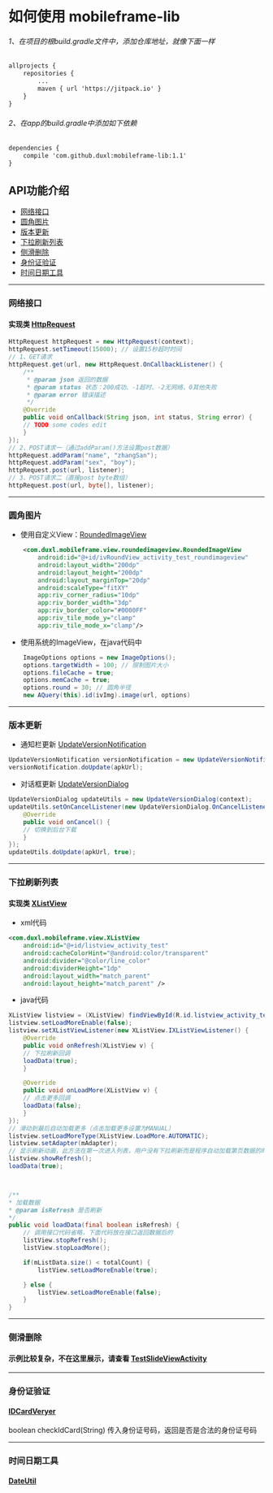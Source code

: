 # 如何使用 mobileframe-lib
###### 1、在项目的根build.gradle文件中，添加仓库地址，就像下面一样
```xml
allprojects {  
	repositories {  
		...  
		maven { url 'https://jitpack.io' }  
	}  
}
```

###### 2、在app的build.gradle中添加如下依赖
```xml
dependencies {  
	compile 'com.github.duxl:mobileframe-lib:1.1'  
}
```

## API功能介绍
* [网络接口](#网络接口)
* [圆角图片](#圆角图片)
* [版本更新](#版本更新)
* [下拉刷新列表](#下拉刷新列表)
* [侧滑删除](#侧滑删除)
* [身份证验证](#身份证验证)
* [时间日期工具](#时间日期工具)

***

### 网络接口
#### 实现类 [HttpRequest](/app/src/main/java/com/duxl/mobileframe/http/HttpRequest.java)
```java
HttpRequest httpRequest = new HttpRequest(context);
httpRequest.setTimeout(15000); // 设置15秒超时时间
// 1、GET请求
httpRequest.get(url, new HttpRequest.OnCallbackListener() {
    /**
     * @param json 返回的数据
     * @param status 状态：200成功、-1超时、-2无网络、0其他失败
     * @param error 错误描述
     */
    @Override
    public void onCallback(String json, int status, String error) {
	// TODO some codes edit
    }
});
// 2、POST请求一（通过addParam()方法设置post数据）
httpRequest.addParam("name", "zhangSan");
httpRequest.addParam("sex", "boy");
httpRequest.post(url, listener);
// 3、POST请求二（直接post byte数组）
httpRequest.post(url, byte[], listener);
```

***

### 圆角图片
* 使用自定义View：[RoundedImageView](/app/src/main/java/com/duxl/mobileframe/view/roundedimageview/RoundedImageView.java)
```xml
	<com.duxl.mobileframe.view.roundedimageview.RoundedImageView
		android:id="@+id/ivRoundView_activity_test_roundimageview"
		android:layout_width="200dp"
		android:layout_height="200dp"
		android:layout_marginTop="20dp"
		android:scaleType="fitXY"
		app:riv_corner_radius="10dp"
		app:riv_border_width="3dp"
		app:riv_border_color="#0000FF"
		app:riv_tile_mode_y="clamp"
		app:riv_tile_mode_x="clamp"/>
```
* 使用系统的ImageView，在java代码中
```java
	ImageOptions options = new ImageOptions();
	options.targetWidth = 100; // 限制图片大小
	options.fileCache = true;
	options.memCache = true;
	options.round = 30; // 圆角半径
	new AQuery(this).id(ivImg).image(url, options)
```
	
***

### 版本更新
* 通知栏更新 [UpdateVersionNotification](/app/src/main/java/com/duxl/mobileframe/util/UpdateVersionNotification.java)
```java
UpdateVersionNotification versionNotification = new UpdateVersionNotification(context, notifyIcon);
versionNotification.doUpdate(apkUrl);
```
* 对话框更新 [UpdateVersionDialog](/app/src/main/java/com/duxl/mobileframe/util/UpdateVersionDialog.java)
```java
UpdateVersionDialog updateUtils = new UpdateVersionDialog(context);
updateUtils.setOnCancelListener(new UpdateVersionDialog.OnCancelListener() {
    @Override
    public void onCancel() {
	// 切换到后台下载
    }
});
updateUtils.doUpdate(apkUrl, true);
```

***

### 下拉刷新列表
#### 实现类 [XListView](/app/src/main/java/com/duxl/mobileframe/view/XListView.java)
* xml代码
```xml
<com.duxl.mobileframe.view.XListView
	android:id="@+id/listview_activity_test"
	android:cacheColorHint="@android:color/transparent"
	android:divider="@color/line_color"
	android:dividerHeight="1dp"
	android:layout_width="match_parent"
	android:layout_height="match_parent" />
```
* java代码
```java
XListView listview = (XListView) findViewById(R.id.listview_activity_test);
listview.setLoadMoreEnable(false);
listview.setXListViewListener(new XListView.IXListViewListener() {
    @Override
    public void onRefresh(XListView v) {
	// 下拉刷新回调
	loadData(true);
    }

    @Override
    public void onLoadMore(XListView v) {
	// 点击更多回调
	loadData(false);
    }
});
// 滑动到最后自动加载更多（点击加载更多设置为MANUAL）
listview.setLoadMoreType(XListView.LoadMore.AUTOMATIC);
listview.setAdapter(mAdapter);
// 显示刷新动画，此方法在第一次进入列表，用户没有下拉刷新而是程序自动加载第页数据的时候，可以调用此方法。
listview.showRefresh();
loadData(true);



/**
* 加载数据
* @param isRefresh 是否刷新
*/
public void loadData(final boolean isRefresh) {
	// 调用接口代码省略，下面代码放在接口返回数据后的
	listView.stopRefresh();
	listView.stopLoadMore();

	if(mListData.size() < totalCount) {
	    listView.setLoadMoreEnable(true);

	} else {
	    listView.setLoadMoreEnable(false);
	}
}
```

***

### 侧滑删除
#### 示例比较复杂，不在这里展示，请查看 [TestSlideViewActivity](/app/src/main/java/com/duxl/mobileframe/demo/TestSlideViewActivity.java "点击查看源码")

***

### 身份证验证
#### [IDCardVeryer](/app/src/main/java/com/duxl/mobileframe/util/IDCardVeryer.java)
boolean checkIdCard(String) 传入身份证号码，返回是否是合法的身份证号码
	
***

### 时间日期工具
#### [DateUtil](/app/src/main/java/com/duxl/mobileframe/util/DateUtil.java)
	
	

